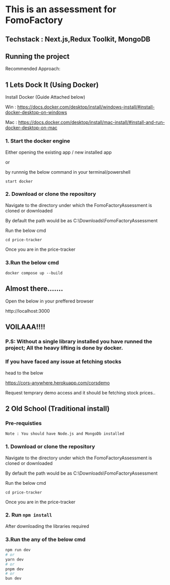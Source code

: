 # This is an assessment for FomoFactory

## Techstack : Next.js,Redux Toolkit, MongoDB

## Running the project

Recommended Approach:

## 1 Lets Dock It (Using Docker)

Install Docker (Guide Attached below)

Win : https://docs.docker.com/desktop/install/windows-install/#install-docker-desktop-on-windows

Mac : https://docs.docker.com/desktop/install/mac-install/#install-and-run-docker-desktop-on-mac

### 1. Start the docker engine

Either opening the existing app / new installed app

or

by runnnig the below command in your terminal/powershell

```
start docker
```

### 2. Download or clone the repository

Navigate to the directory under which the FomoFactoryAssessment is cloned or downloaded

By default the path would be as C:\Downloads\FomoFactoryAssessment

Run the below cmd

```
cd price-tracker
```
Once you are in the price-tracker


### 3.Run the below cmd  

```
docker compose up --build
```

## Almost there.......

Open the below in your preffered browser

http://localhost:3000

## VOILAAA!!!!

### P.S: Without a single library installed you have runned the project; All the heavy lifting is done by docker.
### If you have faced any issue at fetching stocks

head to the below

https://cors-anywhere.herokuapp.com/corsdemo

Request temprary demo access and it should be fetching stock prices..

## 2 Old School (Traditional install)

### Pre-requisties
```
Note : You should have Node.js and MongoDb installed
```

### 1. Download or clone the repository

Navigate to the directory under which the FomoFactoryAssessment is cloned or downloaded

By default the path would be as C:\Downloads\FomoFactoryAssessment

Run the below cmd

```
cd price-tracker
```
Once you are in the price-tracker

### 2. Run ``` npm install ```

After downloading the libraries required

### 3.Run the any of the below cmd  

```bash
npm run dev
# or
yarn dev
# or
pnpm dev
# or
bun dev
```


